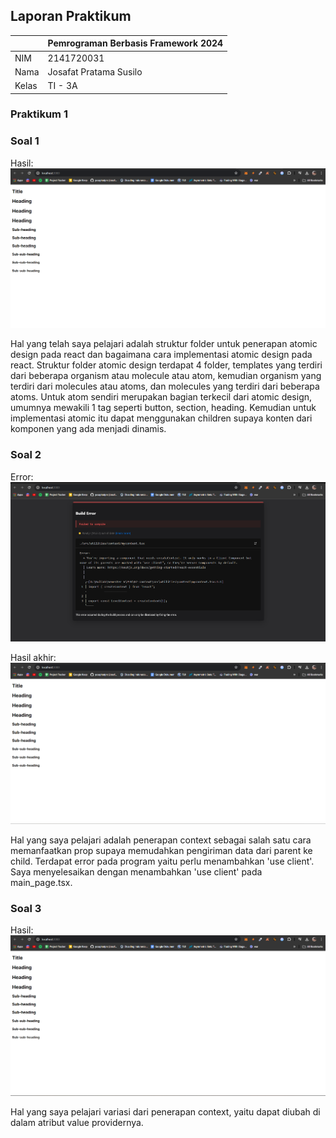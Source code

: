 ## Laporan Praktikum

|  | Pemrograman Berbasis Framework 2024 |
|--|--|
| NIM |  2141720031 |
| Nama |  Josafat Pratama Susilo |
| Kelas | TI - 3A |

### Praktikum 1

### Soal 1
Hasil:
![praktikum 1 soal 1](assets-report/1-1.png)

Hal yang telah saya pelajari adalah struktur folder untuk penerapan atomic design pada react dan bagaimana cara implementasi atomic design pada react. Struktur folder atomic design terdapat 4 folder, templates yang terdiri dari beberapa organism atau molecule atau atom, kemudian organism yang terdiri dari molecules atau atoms, dan molecules yang terdiri dari beberapa atoms. Untuk atom sendiri merupakan bagian terkecil dari atomic design, umumnya mewakili 1 tag seperti button, section, heading. Kemudian untuk implementasi atomic itu dapat menggunakan children supaya konten dari komponen yang ada menjadi dinamis.

### Soal 2
Error:
![error soal 2 praktikum 1](assets-report/1-2%20error.png)

Hasil akhir:
![praktikum 1 soal 2](assets-report/1-2%20.png)

Hal yang saya pelajari adalah penerapan context sebagai salah satu cara memanfaatkan prop supaya memudahkan pengiriman data dari parent ke child. Terdapat error pada program yaitu perlu menambahkan 'use client'. Saya menyelesaikan dengan menambahkan 'use client' pada main_page.tsx.

### Soal 3
Hasil:
![praktikum 1 soal 3](assets-report/1-3.png)

Hal yang saya pelajari variasi dari penerapan context, yaitu dapat diubah di dalam atribut value providernya.